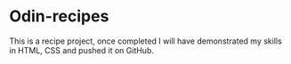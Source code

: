# Odin-recipes

This is a recipe project, once completed I will have demonstrated my skills in HTML, CSS and pushed it on GitHub.
